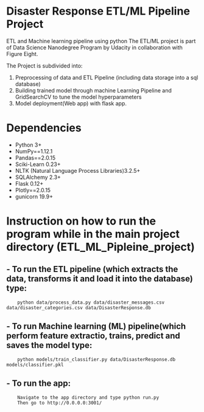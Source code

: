 # Disaster Response ETL/ML Pipeline Project
ETL and Machine learning pipeline using python
The ETL/ML project is part of Data Science Nanodegree Program by Udacity in collaboration with Figure Eight. 

The Project is subdivided into:
1. Preprocessing of data and ETL Pipeline (including data storage into a sql database)
2. Building trained model through machine Learning Pipeline and GridSearchCV to tune the model hyperparameters
3. Model deployment(Web app) with flask app.

# Dependencies
- Python 3+
- NumPy==1.12.1
- Pandas==2.0.15
- Sciki-Learn 0.23+
- NLTK (Natural Language Process Libraries)3.2.5+
- SQLAlchemy 2.3+
- Flask 0.12+
- Plotly==2.0.15
- gunicorn 19.9+

# Instruction on how to run the program while in the main project directory (ETL_ML_Pipleine_project)
## - To run the ETL pipeline (which extracts the data, transforms it and load it into the database) type:
        python data/process_data.py data/disaster_messages.csv data/disaster_categories.csv data/DisasterResponse.db
## - To run Machine learning (ML) pipeline(which perform feature extractio, trains, predict and saves the model type:
        python models/train_classifier.py data/DisasterResponse.db models/classifier.pkl
## - To run the app:
        Navigate to the app directory and type python run.py
        Then go to http://0.0.0.0:3001/

